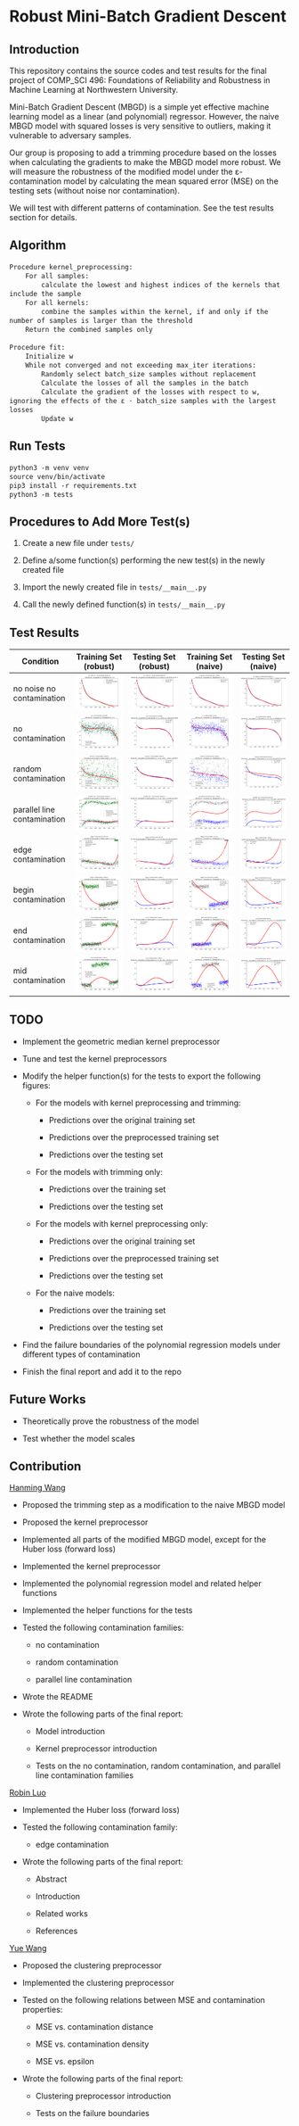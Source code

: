 # Robust Mini-Batch Gradient Descent

## Introduction

This repository contains the source codes and test results for the final project of COMP_SCI 496: Foundations of Reliability and Robustness in Machine Learning at Northwestern University.

Mini-Batch Gradient Descent (MBGD) is a simple yet effective machine learning model as a linear (and polynomial) regressor. However, the naive MBGD model with squared losses is very sensitive to outliers, making it vulnerable to adversary samples.

Our group is proposing to add a trimming procedure based on the losses when calculating the gradients to make the MBGD model more robust. We will measure the robustness of the modified model under the ε-contamination model by calculating the mean squared error (MSE) on the testing sets (without noise nor contamination).

We will test with different patterns of contamination. See the test results section for details.

## Algorithm

    Procedure kernel_preprocessing:
        For all samples:
            calculate the lowest and highest indices of the kernels that include the sample
        For all kernels:
            combine the samples within the kernel, if and only if the number of samples is larger than the threshold
        Return the combined samples only

    Procedure fit:
        Initialize w
        While not converged and not exceeding max_iter iterations:
            Randomly select batch_size samples without replacement
            Calculate the losses of all the samples in the batch
            Calculate the gradient of the losses with respect to w, ignoring the effects of the ε ⋅ batch_size samples with the largest losses
            Update w

## Run Tests

```
python3 -m venv venv
source venv/bin/activate
pip3 install -r requirements.txt
python3 -m tests
```

## Procedures to Add More Test(s)

1. Create a new file under `tests/`

2. Define a/some function(s) performing the new test(s) in the newly created file

3. Import the newly created file in `tests/__main__.py`

4. Call the newly defined function(s) in `tests/__main__.py`

## Test Results

| Condition | Training Set (robust) | Testing Set (robust) | Training Set (naive) | Testing Set (naive) |
| - | - | - | - | - |
| no noise no contamination | ![](test_results/no_noise_no_contamination/robust_training.png) | ![](test_results/no_noise_no_contamination/robust_testing.png) | ![](test_results/no_noise_no_contamination/naive_training.png) | ![](test_results/no_noise_no_contamination/naive_testing.png) |
| no contamination | ![](test_results/no_contamination/robust_training.png) | ![](test_results/no_contamination/robust_testing.png) | ![](test_results/no_contamination/naive_training.png) | ![](test_results/no_contamination/naive_testing.png) |
| random contamination | ![](test_results/random_contamination/robust_training.png) | ![](test_results/random_contamination/robust_testing.png) | ![](test_results/random_contamination/naive_training.png) | ![](test_results/random_contamination/naive_testing.png) |
| parallel line contamination | ![](test_results/parallel_line_contamination/robust_training.png) | ![](test_results/parallel_line_contamination/robust_testing.png) | ![](test_results/parallel_line_contamination/naive_training.png) | ![](test_results/parallel_line_contamination/naive_testing.png) |
| edge contamination | ![](test_results/edge_contamination/robust_training.png) | ![](test_results/edge_contamination/robust_testing.png) | ![](test_results/edge_contamination/naive_training.png) | ![](test_results/edge_contamination/naive_testing.png) |
| begin contamination | ![](test_results/begin_contamination/robust_training.png) | ![](test_results/begin_contamination/robust_testing.png) | ![](test_results/begin_contamination/naive_training.png) | ![](test_results/begin_contamination/naive_testing.png) |
| end contamination | ![](test_results/end_contamination/robust_training.png) | ![](test_results/end_contamination/robust_testing.png) | ![](test_results/end_contamination/naive_training.png) | ![](test_results/end_contamination/naive_testing.png) |
| mid contamination | ![](test_results/mid_contamination/robust_training.png) | ![](test_results/mid_contamination/robust_testing.png) | ![](test_results/mid_contamination/naive_training.png) | ![](test_results/mid_contamination/naive_testing.png) |

## TODO

- Implement the geometric median kernel preprocessor

- Tune and test the kernel preprocessors

- Modify the helper function(s) for the tests to export the following figures:

    - For the models with kernel preprocessing and trimming:

        - Predictions over the original training set

        - Predictions over the preprocessed training set

        - Predictions over the testing set

    - For the models with trimming only:

        - Predictions over the training set

        - Predictions over the testing set

    - For the models with kernel preprocessing only:

        - Predictions over the original training set

        - Predictions over the preprocessed training set

        - Predictions over the testing set

    - For the naive models:

        - Predictions over the training set

        - Predictions over the testing set

- Find the failure boundaries of the polynomial regression models under different types of contamination

- Finish the final report and add it to the repo

## Future Works

- Theoretically prove the robustness of the model

- Test whether the model scales

## Contribution

[Hanming Wang](https://github.com/WHMHammer)

- Proposed the trimming step as a modification to the naive MBGD model

- Proposed the kernel preprocessor

- Implemented all parts of the modified MBGD model, except for the Huber loss (forward loss)

- Implemented the kernel preprocessor

- Implemented the polynomial regression model and related helper functions

- Implemented the helper functions for the tests

- Tested the following contamination families:

    - no contamination

    - random contamination

    - parallel line contamination

- Wrote the README

- Wrote the following parts of the final report:

    - Model introduction

    - Kernel preprocessor introduction

    - Tests on the no contamination, random contamination, and parallel line contamination families

[Robin Luo](https://github.com/robinzixuan)

- Implemented the Huber loss (forward loss)

- Tested the following contamination family:

    - edge contamination

- Wrote the following parts of the final report:

    - Abstract

    - Introduction

    - Related works

    - References

[Yue Wang](https://github.com/glazialuna)

- Proposed the clustering preprocessor

- Implemented the clustering preprocessor

- Tested on the following relations between MSE and contamination properties:

    - MSE vs. contamination distance

    - MSE vs. contamination density

    - MSE vs. epsilon

- Wrote the following parts of the final report:

    - Clustering preprocessor introduction

    - Tests on the failure boundaries
